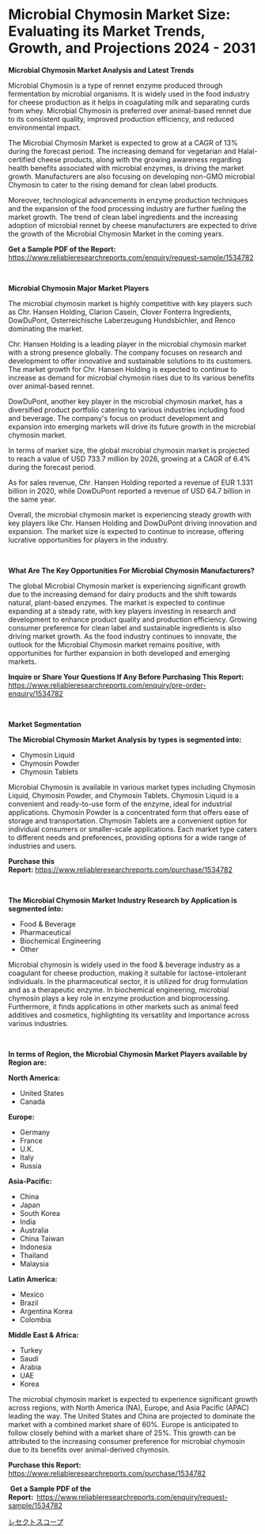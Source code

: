 <p><h1>Microbial Chymosin Market Size: Evaluating its Market Trends, Growth, and Projections 2024 - 2031</h1></p><p><strong>Microbial Chymosin Market Analysis and Latest Trends</strong></p>
<p><p>Microbial Chymosin is a type of rennet enzyme produced through fermentation by microbial organisms. It is widely used in the food industry for cheese production as it helps in coagulating milk and separating curds from whey. Microbial Chymosin is preferred over animal-based rennet due to its consistent quality, improved production efficiency, and reduced environmental impact.</p><p>The Microbial Chymosin Market is expected to grow at a CAGR of 13% during the forecast period. The increasing demand for vegetarian and Halal-certified cheese products, along with the growing awareness regarding health benefits associated with microbial enzymes, is driving the market growth. Manufacturers are also focusing on developing non-GMO microbial Chymosin to cater to the rising demand for clean label products.</p><p>Moreover, technological advancements in enzyme production techniques and the expansion of the food processing industry are further fueling the market growth. The trend of clean label ingredients and the increasing adoption of microbial rennet by cheese manufacturers are expected to drive the growth of the Microbial Chymosin Market in the coming years.</p></p>
<p><strong>Get a Sample PDF of the Report:&nbsp;</strong> <a href="https://www.reliableresearchreports.com/enquiry/request-sample/1534782">https://www.reliableresearchreports.com/enquiry/request-sample/1534782</a></p>
<p>&nbsp;</p>
<p><strong>Microbial Chymosin Major Market Players</strong></p>
<p><p>The microbial chymosin market is highly competitive with key players such as Chr. Hansen Holding, Clarion Casein, Clover Fonterra Ingredients, DowDuPont, Osterreichische Laberzeugung Hundsbichler, and Renco dominating the market. </p><p>Chr. Hansen Holding is a leading player in the microbial chymosin market with a strong presence globally. The company focuses on research and development to offer innovative and sustainable solutions to its customers. The market growth for Chr. Hansen Holding is expected to continue to increase as demand for microbial chymosin rises due to its various benefits over animal-based rennet. </p><p>DowDuPont, another key player in the microbial chymosin market, has a diversified product portfolio catering to various industries including food and beverage. The company's focus on product development and expansion into emerging markets will drive its future growth in the microbial chymosin market. </p><p>In terms of market size, the global microbial chymosin market is projected to reach a value of USD 733.7 million by 2026, growing at a CAGR of 6.4% during the forecast period.</p><p>As for sales revenue, Chr. Hansen Holding reported a revenue of EUR 1.331 billion in 2020, while DowDuPont reported a revenue of USD 64.7 billion in the same year.</p><p>Overall, the microbial chymosin market is experiencing steady growth with key players like Chr. Hansen Holding and DowDuPont driving innovation and expansion. The market size is expected to continue to increase, offering lucrative opportunities for players in the industry.</p></p>
<p>&nbsp;</p>
<p><strong>What Are The Key Opportunities For Microbial Chymosin Manufacturers?</strong></p>
<p><p>The global Microbial Chymosin market is experiencing significant growth due to the increasing demand for dairy products and the shift towards natural, plant-based enzymes. The market is expected to continue expanding at a steady rate, with key players investing in research and development to enhance product quality and production efficiency. Growing consumer preference for clean label and sustainable ingredients is also driving market growth. As the food industry continues to innovate, the outlook for the Microbial Chymosin market remains positive, with opportunities for further expansion in both developed and emerging markets.</p></p>
<p><strong>Inquire or Share Your Questions If Any Before Purchasing This Report:</strong> <a href="https://www.reliableresearchreports.com/enquiry/pre-order-enquiry/1534782">https://www.reliableresearchreports.com/enquiry/pre-order-enquiry/1534782</a></p>
<p>&nbsp;</p>
<p><strong>Market Segmentation</strong></p>
<p><strong>The Microbial Chymosin Market Analysis by types is segmented into:</strong></p>
<p><ul><li>Chymosin Liquid</li><li>Chymosin Powder</li><li>Chymosin Tablets</li></ul></p>
<p><p>Microbial Chymosin is available in various market types including Chymosin Liquid, Chymosin Powder, and Chymosin Tablets. Chymosin Liquid is a convenient and ready-to-use form of the enzyme, ideal for industrial applications. Chymosin Powder is a concentrated form that offers ease of storage and transportation. Chymosin Tablets are a convenient option for individual consumers or smaller-scale applications. Each market type caters to different needs and preferences, providing options for a wide range of industries and users.</p></p>
<p><strong>Purchase this Report:&nbsp;</strong><a href="https://www.reliableresearchreports.com/purchase/1534782">https://www.reliableresearchreports.com/purchase/1534782</a></p>
<p>&nbsp;</p>
<p><strong>The Microbial Chymosin Market Industry Research by Application is segmented into:</strong></p>
<p><ul><li>Food & Beverage</li><li>Pharmaceutical</li><li>Biochemical Engineering</li><li>Other</li></ul></p>
<p><p>Microbial chymosin is widely used in the food & beverage industry as a coagulant for cheese production, making it suitable for lactose-intolerant individuals. In the pharmaceutical sector, it is utilized for drug formulation and as a therapeutic enzyme. In biochemical engineering, microbial chymosin plays a key role in enzyme production and bioprocessing. Furthermore, it finds applications in other markets such as animal feed additives and cosmetics, highlighting its versatility and importance across various industries.</p></p>
<p>&nbsp;</p>
<p><strong>In terms of Region, the Microbial Chymosin Market Players available by Region are:</strong></p>
<p>
    <p> <strong> North America: </strong>
        <ul>
            <li>United States</li>
            <li>Canada</li>
        </ul>
        </p> 
    <p> <strong> Europe: </strong>
        <ul>
            <li>Germany</li>
            <li>France</li>
            <li>U.K.</li>
            <li>Italy</li>
            <li>Russia</li>
        </ul>
        </p> 
    <p> <strong> Asia-Pacific: </strong>
        <ul>
            <li>China</li>
            <li>Japan</li>
            <li>South Korea</li>
            <li>India</li>
            <li>Australia</li>
            <li>China Taiwan</li>
            <li>Indonesia</li>
            <li>Thailand</li>
            <li>Malaysia</li>
        </ul>
        </p> 
    <p> <strong> Latin America: </strong>
        <ul>
            <li>Mexico</li>
            <li>Brazil</li>
            <li>Argentina Korea</li>
            <li>Colombia</li>
        </ul>
        </p> 
    <p> <strong> Middle East & Africa: </strong>
        <ul>
            <li>Turkey</li>
            <li>Saudi</li>
            <li>Arabia</li>
            <li>UAE</li>
            <li>Korea</li>
        </ul>
    </p>
    </p>
<p><p>The microbial chymosin market is expected to experience significant growth across regions, with North America (NA), Europe, and Asia Pacific (APAC) leading the way. The United States and China are projected to dominate the market with a combined market share of 60%. Europe is anticipated to follow closely behind with a market share of 25%. This growth can be attributed to the increasing consumer preference for microbial chymosin due to its benefits over animal-derived chymosin.</p></p>
<p><strong>Purchase this Report: </strong><a href="https://www.reliableresearchreports.com/purchase/1534782">https://www.reliableresearchreports.com/purchase/1534782</a></p>
<p>&nbsp;<strong>Get a Sample PDF of the Report:&nbsp;&nbsp;</strong><a href="https://www.reliableresearchreports.com/enquiry/request-sample/1534782">https://www.reliableresearchreports.com/enquiry/request-sample/1534782</a></p>
<p><strong></strong></p>
<p><p><a href="https://github.com/oqoeusbvpadwjs08/Market-Research-Report-List-1/blob/main/9902391465.md">レセクトスコープ</a></p></p>